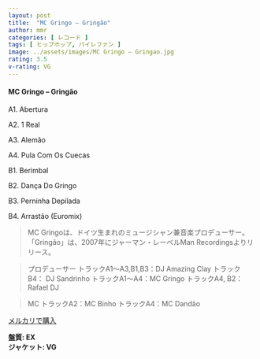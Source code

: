 ```yaml
---
layout: post
title:  "MC Gringo – Gringão"
author: mmr
categories: [ レコード ]
tags: [ ヒップホップ, バイレファン ]
image: ../assets/images/MC Gringo – Gringao.jpg
rating: 3.5
v-rating: VG
---
```


#### MC Gringo – Gringão

A1. Abertura

A2. 1 Real

A3. Alemão

A4. Pula Com Os Cuecas

B1. Berimbal

B2. Dança Do Gringo

B3. Perninha Depilada

B4. Arrastão (Euromix)

> MC Gringoは、ドイツ生まれのミュージシャン兼音楽プロデューサー。
「Gringão」は、2007年にジャーマン・レーベルMan Recordingsよりリリース。

> プロデューサー
トラックA1〜A3,B1,B3：DJ Amazing Clay 
トラックB4： DJ Sandrinho
トラックA1〜A4：MC Gringo
トラックA4, B2：Rafael DJ

> MC
トラックA2：MC Binho
トラックA4：MC Dandão

[メルカリで購入](https://jp.mercari.com/item/m51413253146)

<div class="mt-4 mb-4 d-flex align-items-center">
<strong class="mr-1">盤質: EX</strong>
</div>
<div class="mt-4 mb-4 d-flex align-items-center">
<strong class="mr-1">ジャケット: VG</strong>
</div>

